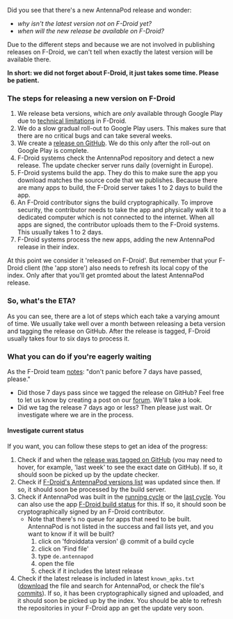 Did you see that there's a new AntennaPod release and wonder:
* _why isn't the latest version not on F-Droid yet?_
* _when will the new release be available on F-Droid?_

Due to the different steps and because we are not involved in publishing releases on F-Droid, we can't tell when exactly the latest version will be available there.

**In short: we did not forget about F-Droid, it just takes some time. Please be patient.**

### The steps for releasing a new version on F-Droid
1. We release beta versions, which are _only_ available through Google Play due to [technical limitations](/documentation/general/beta#f-droid) in F-Droid.
2. We do a slow gradual roll-out to Google Play users. This makes sure that there are no critical bugs and can take several weeks.
3. We create a [release on GitHub](https://github.com/AntennaPod/AntennaPod/releases). We do this only after the roll-out on Google Play is complete.
4. F-Droid systems check the AntennaPod repository and detect a new release. The update checker server runs daily (overnight in Europe).
5. F-Droid systems build the app. They do this to make sure the app you download matches the source code that we publishes. Because there are many apps to build, the F-Droid server takes 1 to 2 days to build the app.
6. An F-Droid contributor signs the build cryptographically. To improve security, the contributor needs to take the app and physically walk it to a dedicated computer which is not connected to the internet. When all apps are signed, the contributor uploads them to the F-Droid systems. This usually takes 1 to 2 days.
7. F-Droid systems process the new apps, adding the new AntennaPod release in their index.

At this point we consider it 'released on F-Droid'. But remember that your F-Droid client (the 'app store') also needs to refresh its local copy of the index. Only after that you'll get promted about the latest AntennaPod release.

### So, what's the ETA?
As you can see, there are a lot of steps which each take a varying amount of time. We usually take well over a month between releasing a beta version and tagging the release on GitHub. After the release is tagged, F-Droid usually takes four to six days to process it.

### What you can do if you're eagerly waiting
As the F-Droid team [notes](https://gitlab.com/fdroid/wiki/-/wikis/FAQ#how-long-does-it-take-for-my-app-to-show-up-on-website-and-client): "don't panic before 7 days have passed, please."

* Did those 7 days pass since we tagged the release on GitHub? Feel free to let us know by creating a post on our [forum](https://forum.antennapod.org/). We'll take a look.
* Did we tag the release 7 days ago or less? Then please just wait. Or investigate where we are in the process.

#### Investigate current status
If you want, you can follow these steps to get an idea of the progress:
1. Check if and when the [release was tagged on GitHub](https://github.com/AntennaPod/AntennaPod/releases/latest) (you may need to hover, for example, 'last week' to see the exact date on GitHub). If so, it should soon be picked up by the update checker.
2. Check if [F-Droid's AntennaPod versions list](https://gitlab.com/fdroid/fdroiddata/-/commits/master/metadata/de.danoeh.antennapod.yml?author=F-Droid%20checkupdates%20bot) was updated since then. If so, it should soon be processed by the build server.
3. Check if AntennaPod was built in the [running cycle](https://monitor.f-droid.org/builds/running) or the [last cycle](https://monitor.f-droid.org/builds/build). You can also use the app [F-Droid build status](https://f-droid.org/en/packages/de.storchp.fdroidbuildstatus/) for this. If so, it should soon be cryptographically signed by an F-Droid contributor.
    * Note that there's no queue for apps that need to be built. AntennaPod is not listed in the success and fail lists yet, and you want to know if it will be built?
        1. click on 'fdroiddata version' @ commit of a build cycle
        2. click on 'Find file'
        3. type `de.antennapod`
        4. open the file
        5. check if it includes the latest release
4. Check if the latest release is included in latest `known_apks.txt` ([download](https://gitlab.com/fdroid/fdroiddata/-/raw/master/stats/known_apks.txt?inline=false) the file and search for AntennaPod, or check the file's [commits](https://gitlab.com/fdroid/fdroiddata/-/commits/master/stats/known_apks.txt)). If so, it has been cryptographically signed and uploaded, and it should soon be picked up by the index. You should be able to refresh the repositories in your F-Droid app an get the update very soon.